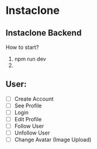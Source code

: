 # Instaclone

## Instaclone Backend
How to start?
1. npm run dev
2. 

## User:

- [ ] Create Account
- [ ] See Profile
- [ ] Login
- [ ] Edit Profile
- [ ] Follow User
- [ ] Unfollow User
- [ ] Change Avatar (Image Upload)
